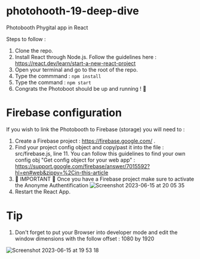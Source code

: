 # photohooth-19-deep-dive
Photobooth Phygital app in React

Steps to follow : 

1. Clone the repo.
2. Install React through Node.js. Follow the guidelines here : https://react.dev/learn/start-a-new-react-project
3. Open your terminal and go to the root of the repo.
4. Type the commmand : `npm install`
5. Type the command : `npm start`
6. Congrats the Photoboot should be up and running ! 🥳


# Firebase configuration

If you wish to link the Photobooth to Firebase (storage) you will need to : 

1. Create a Firebase project : https://firebase.google.com/ .
2. Find your project config object and copy/past it into the file : src/firebase.js, line 11. You can follow this guidelines to find your own config obj "Get config object for your web app" : https://support.google.com/firebase/answer/7015592?hl=en#web&zippy=%2Cin-this-article 
3. 🚨 IMPORTANT 🚨 Once you have a Firebase project make sure to activate the Anonyme Authentification
   ![Screenshot 2023-06-15 at 20 05 35](https://github.com/lvanbei/photohooth-19-deep-dive/assets/38706595/5a5f0984-ca62-422d-a755-22e70a535d7d)
4. Restart the React App.


# Tip

1. Don't forget to put your Browser into developer mode and edit the window dimensions with the follow offset : 1080 by 1920

![Screenshot 2023-06-15 at 19 53 18](https://github.com/lvanbei/photohooth-19-deep-dive/assets/38706595/b4082f2a-6216-44d4-a2f9-277e08a752a6)
